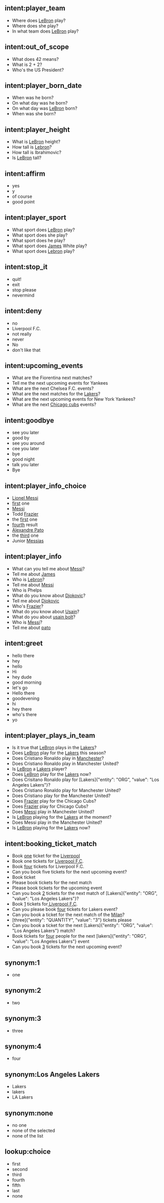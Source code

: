 ## intent:player_team
- Where does [LeBron](PERSON) play?
- Where does she play?
- In what team does [LeBron](PERSON) play?

## intent:out_of_scope
- What does 42 means?
- What is 2 + 2?
- Who's the US President?

## intent:player_born_date
- When was he born?
- On what day was he born?
- On what day was [LeBron](PERSON) born?
- When was she born?

## intent:player_height
- What is [LeBron](PERSON) height?
- How tall is [Lebron](PERSON)?
- How tall is Ibrahimovic?
- Is [LeBron](PERSON) tall?

## intent:affirm
- yes
- y
- of course
- good point

## intent:player_sport
- What sport does [LeBron](PERSON) play?
- What sport does she play?
- What sport does he play?
- What sport does [James](PERSON) White play?
- What sport does [Lebron](PERSON) play?

## intent:stop_it
- quit!
- exit
- stop please
- nevermind

## intent:deny
- no
- Liverpool F.C.
- not really
- never
- No
- don't like that

## intent:upcoming_events
- What are the Fiorentina next matches?
- Tell me the next upcoming events for Yankees
- What are the next Chelsea F.C. events?
- What are the next matches for the [Lakers](ORG)?
- What are the next upcoming events for New York Yankees?
- What are the next [Chicago cubs](ORG) events?

## intent:goodbye
- see you later
- good by
- see you around
- cee you later
- bye
- good night
- talk you later
- Bye

## intent:player_info_choice
- [Lionel Messi](PERSON)
- [first](ORDINAL) one
- [Messi](PERSON)
- Todd [Frazier](PERSON)
- the [first](ORDINAL) one
- [fourth](ORDINAL) result
- [Alexandre Pato](PERSON)
- the [third](choice) one
- Junior [Messias](PERSON)

## intent:player_info
- What can you tell me about [Messi](PERSON)?
- Tell me about [James](PERSON)
- Who is [Lebron](PERSON)?
- Tell me about [Messi](PERSON)
- Who is Phelps
- What do you know about [Djokovic](PERSON)?
- Tell me about [Djokovic](PERSON)
- Who's [Frazier](PERSON)?
- What do you know about [Usain](PERSON)?
- What do you about [usain bolt](PERSON)?
- Who is [Messi](PERSON)?
- Tell me about [pato](PERSON)

## intent:greet
- hello there
- hey
- hello
- Hi
- hey dude
- good morning
- let's go
- Hello there
- goodevening
- hi
- hey there
- who's there
- yo

## intent:player_plays_in_team
- Is it true that [LeBron](PERSON) plays in the [Lakers](ORG)?
- Does [LeBron](PERSON) play for the [Lakers](ORG) this season?
- Does Cristiano Ronaldo play in [Manchester](ORG)?
- Does Cristiano Ronaldo play in Manchester United?
- Is [LeBron](PERSON) a [Lakers](ORG) player?
- Does [LeBron](PERSON) play for the [Lakers](ORG) now?
- Does Crisitano Ronaldo play for [Lakers]{"entity": "ORG", "value": "Los Angeles Lakers"}?
- Does Cristiano Ronaldo play for Manchester United?
- Does Cristiano play for the Manchester United?
- Does [Frazier](PERSON) play for the Chicago Cubs?
- Does [Frazier](PERSON) play for Chicago Cubs?
- Does [Messi](PERSON) play in Manchester United?
- Is [LeBron](PERSON) playing for the [Lakers](ORG) at the moment?
- Does Messi play in the Manchester United?
- Is [LeBron](PERSON) playing for the [Lakers](ORG) now?

## intent:booking_ticket_match
- Book [one](QUANTITY) ticket for the [Liverpool](ORG)
- Book one tickets for [Liverpool F.C](ORG).
- Book [four](QUANTITY) tickets for Liverpool F.C.
- Can you book five tickets for the next upcoming event?
- Book ticket
- Please book tickets for the next match
- Please book tickets for the upcoming event
- Can you book [2](QUANTITY) tickets for the next match of [Lakers]{"entity": "ORG", "value": "Los Angeles Lakers"}?
- Book [1](QUANTITY) tickets for[ Liverpool F.C](ORG).
- Can you please book [four](QUANTITY) tickets for Lakers event?
- Can you book a ticket for the next match of the [Milan](ORG)?
- [three]{"entity": "QUANTITY", "value": "3"} tickets please
- Can you book a ticket for the next [Lakers]{"entity": "ORG", "value": "Los Angeles Lakers"} match?
- Book tickets for [four](QUANTITY) people for the next [lakers]{"entity": "ORG", "value": "Los Angeles Lakers"} event
- Can you book [3](QUANTITY) tickets for the next upcoming event?

## synonym:1
- one

## synonym:2
- two

## synonym:3
- three

## synonym:4
- four

## synonym:Los Angeles Lakers
- Lakers
- lakers
- LA Lakers

## synonym:none
- no one
- none of the selected
- none of the list

## lookup:choice
- first
- second
- third
- fourth
- fifth
- last
- none
